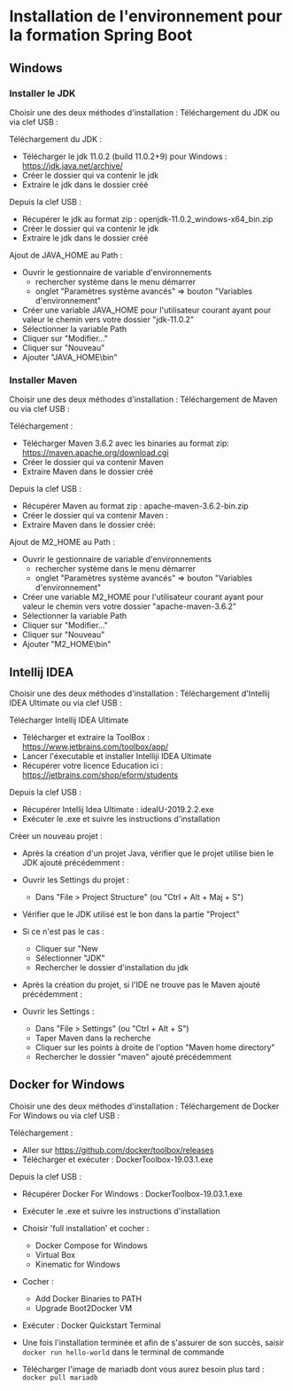 # Installation de l'environnement pour la formation Spring Boot

## Windows

### Installer le JDK

Choisir une des deux méthodes d'installation : Téléchargement du JDK ou via clef USB :

Téléchargement du JDK :
* Télécharger le jdk 11.0.2 (build 11.0.2+9) pour Windows : https://jdk.java.net/archive/
* Créer le dossier qui va contenir le jdk    
* Extraire le jdk dans le dossier créé    
 
Depuis la clef USB :
* Récupérer le jdk au format zip : openjdk-11.0.2_windows-x64_bin.zip
* Créer le dossier qui va contenir le jdk    
* Extraire le jdk dans le dossier créé  

Ajout de JAVA_HOME au Path : 
* Ouvrir le gestionnaire de variable d'environnements
    * rechercher système dans le menu démarrer
    * onglet "Paramètres système avancés" => bouton "Variables d'environnement"
* Créer une variable JAVA_HOME pour l'utilisateur courant ayant pour valeur le chemin vers votre dossier "jdk-11.0.2"
* Sélectionner la variable Path
* Cliquer sur "Modifier..."
* Cliquer sur "Nouveau"
* Ajouter "JAVA_HOME\bin"

### Installer Maven

Choisir une des deux méthodes d'installation : Téléchargement de Maven ou via clef USB :

Téléchargement :
* Télécharger Maven 3.6.2 avec les binaries au format zip: https://maven.apache.org/download.cgi
* Créer le dossier qui va contenir Maven    
* Extraire Maven dans le dossier créé     

Depuis la clef USB :
* Récupérer Maven au format zip : apache-maven-3.6.2-bin.zip
* Créer le dossier qui va contenir Maven :   
* Extraire Maven dans le dossier créé:  

Ajout de M2_HOME au Path : 
* Ouvrir le gestionnaire de variable d'environnements
    * rechercher système dans le menu démarrer
    * onglet "Paramètres système avancés" => bouton "Variables d'environnement"
* Créer une variable M2_HOME pour l'utilisateur courant ayant pour valeur le chemin vers votre dossier "apache-maven-3.6.2"
* Sélectionner la variable Path
* Cliquer sur "Modifier..."
* Cliquer sur "Nouveau"
* Ajouter "M2_HOME\bin"

## Intellij IDEA

Choisir une des deux méthodes d'installation : Téléchargement d'Intellij IDEA Ultimate ou via clef USB :

Télécharger Intellij IDEA Ultimate 
* Télécharger et extraire la ToolBox : https://www.jetbrains.com/toolbox/app/
* Lancer l'éxecutable et installer Intelliji IDEA Ultimate
* Récupérer votre licence Education ici : https://jetbrains.com/shop/eform/students

Depuis la clef USB :
* Récupérer Intellij Idea Ultimate : ideaIU-2019.2.2.exe
* Exécuter le .exe et suivre les instructions d'installation 

Créer un nouveau projet :
* Après la création d'un projet Java, vérifier que le projet utilise bien le JDK ajouté précédemment :

* Ouvrir les Settings du projet :
    * Dans "File > Project Structure" (ou "Ctrl + Alt + Maj + S")
* Vérifier que le JDK utilisé est le bon dans la partie "Project"
* Si ce n'est pas le cas :
    * Cliquer sur "New
    * Sélectionner "JDK"
    * Rechercher le dossier d'installation du jdk
* Après la création du projet, si l'IDE ne trouve pas le Maven ajouté précédemment :

* Ouvrir les Settings :
    * Dans "File > Settings" (ou "Ctrl + Alt + S")
    * Taper Maven dans la recherche
    * Cliquer sur les points à droite de l'option "Maven home directory"
    * Rechercher le dossier "maven" ajouté précédemment

## Docker for Windows

Choisir une des deux méthodes d'installation : Téléchargement de Docker For Windows ou via clef USB :

Téléchargement :
* Aller sur https://github.com/docker/toolbox/releases
* Télécharger et exécuter : DockerToolbox-19.03.1.exe

Depuis la clef USB :
* Récupérer Docker For Windows : DockerToolbox-19.03.1.exe
* Exécuter le .exe et suivre les instructions d'installation 

* Choisir 'full installation' et cocher :
    * Docker Compose for Windows
    * Virtual Box
    * Kinematic for Windows
* Cocher :
    * Add Docker Binaries to PATH
    * Upgrade Boot2Docker VM
* Exécuter : Docker Quickstart Terminal
* Une fois l'installation terminée et afin de s'assurer de son succès, saisir `docker run hello-world` dans le terminal de commande
* Télécharger l'image de mariadb dont vous aurez besoin plus tard : `docker pull mariadb`


